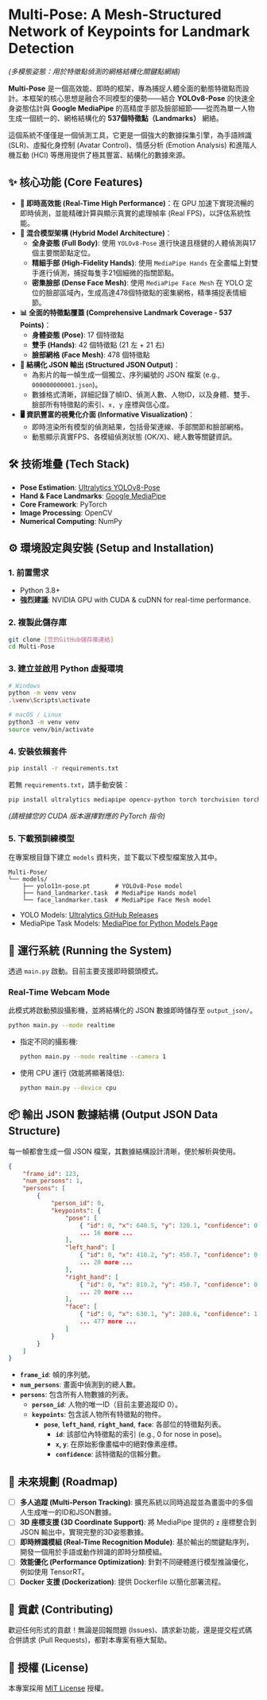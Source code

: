 # Multi-Pose: A Mesh-Structured Network of Keypoints for Landmark Detection
*(多模態姿態：用於特徵點偵測的網格結構化關鍵點網絡)*

**Multi-Pose** 是一個高效能、即時的框架，專為捕捉人體全面的動態特徵點而設計。本框架的核心思想是融合不同模型的優勢——結合 **YOLOv8-Pose** 的快速全身姿態估計與 **Google MediaPipe** 的高精度手部及臉部細節——從而為單一人物生成一個統一的、網格結構化的 **537個特徵點（Landmarks）** 網絡。

這個系統不僅僅是一個偵測工具，它更是一個強大的數據採集引擎，為手語辨識 (SLR)、虛擬化身控制 (Avatar Control)、情感分析 (Emotion Analysis) 和進階人機互動 (HCI) 等應用提供了極其豐富、結構化的數據來源。

## ✨ 核心功能 (Core Features)

-   **🚀 即時高效能 (Real-Time High Performance)**：在 GPU 加速下實現流暢的即時偵測，並能精確計算與顯示真實的處理幀率 (Real FPS)，以評估系統性能。
-   **🧩 混合模型架構 (Hybrid Model Architecture)**：
    -   **全身姿態 (Full Body)**: 使用 `YOLOv8-Pose` 進行快速且穩健的人體偵測與17個主要關節點定位。
    -   **精細手部 (High-Fidelity Hands)**: 使用 `MediaPipe Hands` 在全畫幅上對雙手進行偵測，捕捉每隻手21個細微的指關節點。
    -   **密集臉部 (Dense Face Mesh)**: 使用 `MediaPipe Face Mesh` 在 YOLO 定位的臉部區域內，生成高達478個特徵點的密集網格，精準捕捉表情細節。
-   **📊 全面的特徵點覆蓋 (Comprehensive Landmark Coverage - 537 Points)**：
    -   **身體姿態 (Pose)**: 17 個特徵點
    -   **雙手 (Hands)**: 42 個特徵點 (21 左 + 21 右)
    -   **臉部網格 (Face Mesh)**: 478 個特徵點
-   **💾 結構化 JSON 輸出 (Structured JSON Output)**：
    -   為影片的每一幀生成一個獨立、序列編號的 JSON 檔案 (e.g., `000000000001.json`)。
    -   數據格式清晰，詳細記錄了幀ID、偵測人數、人物ID，以及身體、雙手、臉部所有特徵點的索引、`x, y` 座標與信心度。
-   **🖥️ 資訊豐富的視覺化介面 (Informative Visualization)**：
    -   即時渲染所有模型的偵測結果，包括骨架連線、手部關節和臉部網格。
    -   動態顯示真實FPS、各模組偵測狀態 (OK/X)、總人數等關鍵資訊。

## 🛠️ 技術堆疊 (Tech Stack)

-   **Pose Estimation**: [Ultralytics YOLOv8-Pose](https://github.com/ultralytics/ultralytics)
-   **Hand & Face Landmarks**: [Google MediaPipe](https://developers.google.com/mediapipe)
-   **Core Framework**: PyTorch
-   **Image Processing**: OpenCV
-   **Numerical Computing**: NumPy

## ⚙️ 環境設定與安裝 (Setup and Installation)

### 1. 前置需求
-   Python 3.8+
-   **強烈建議**: NVIDIA GPU with CUDA & cuDNN for real-time performance.

### 2. 複製此儲存庫
```bash
git clone [您的GitHub儲存庫連結]
cd Multi-Pose
```

### 3. 建立並啟用 Python 虛擬環境
```bash
# Windows
python -m venv venv
.\venv\Scripts\activate

# macOS / Linux
python3 -m venv venv
source venv/bin/activate
```

### 4. 安裝依賴套件
```bash
pip install -r requirements.txt
```
若無 `requirements.txt`，請手動安裝：
```bash
pip install ultralytics mediapipe opencv-python torch torchvision torchaudio --index-url https://download.pytorch.org/whl/cu118
```
*(請根據您的 CUDA 版本選擇對應的 PyTorch 指令)*

### 5. 下載預訓練模型
在專案根目錄下建立 `models` 資料夾，並下載以下模型檔案放入其中。

```
Multi-Pose/
└── models/
    ├── yolo11n-pose.pt       # YOLOv8-Pose model
    ├── hand_landmarker.task  # MediaPipe Hands model
    └── face_landmarker.task  # MediaPipe Face Mesh model
```
-   YOLO Models: [Ultralytics GitHub Releases](https://github.com/ultralytics/assets/releases)
-   MediaPipe Task Models: [MediaPipe for Python Models Page](https://developers.google.com/mediapipe/solutions/vision/hand_landmarker/python#models)

## 🚀 運行系統 (Running the System)

透過 `main.py` 啟動。目前主要支援即時鏡頭模式。

### Real-Time Webcam Mode
此模式將啟動預設攝影機，並將結構化的 JSON 數據即時儲存至 `output_json/`。
```bash
python main.py --mode realtime
```
-   指定不同的攝影機:
    ```bash
    python main.py --mode realtime --camera 1
    ```
-   使用 CPU 運行 (效能將顯著降低):
    ```bash
    python main.py --device cpu
    ```

## 📦 輸出 JSON 數據結構 (Output JSON Data Structure)

每一幀都會生成一個 JSON 檔案，其數據結構設計清晰，便於解析與使用。

```json
{
    "frame_id": 123,
    "num_persons": 1,
    "persons": [
        {
            "person_id": 0,
            "keypoints": {
                "pose": [
                    { "id": 0, "x": 640.5, "y": 320.1, "confidence": 0.95 },
                    ... 16 more ...
                ],
                "left_hand": [
                    { "id": 0, "x": 410.2, "y": 450.7, "confidence": 0.99 },
                    ... 20 more ...
                ],
                "right_hand": [
                    { "id": 0, "x": 810.2, "y": 450.7, "confidence": 0.99 },
                    ... 20 more ...
                ],
                "face": [
                    { "id": 0, "x": 630.1, "y": 280.6, "confidence": 1.0 },
                    ... 477 more ...
                ]
            }
        }
    ]
}
```
-   **`frame_id`**: 幀的序列號。
-   **`num_persons`**: 畫面中偵測到的總人數。
-   **`persons`**: 包含所有人物數據的列表。
    -   **`person_id`**: 人物的唯一ID（目前主要追蹤ID 0）。
    -   **`keypoints`**: 包含該人物所有特徵點的物件。
        -   **`pose`**, **`left_hand`**, **`right_hand`**, **`face`**: 各部位的特徵點列表。
            -   **`id`**: 該部位內特徵點的索引 (e.g., 0 for nose in pose)。
            -   **`x`, `y`**: 在原始影像畫幅中的絕對像素座標。
            -   **`confidence`**: 該特徵點的信賴分數。

## 🌱 未來規劃 (Roadmap)

-   [ ] **多人追蹤 (Multi-Person Tracking)**: 擴充系統以同時追蹤並為畫面中的多個人生成唯一的ID和JSON數據。
-   [ ] **3D 座標支援 (3D Coordinate Support)**: 將 MediaPipe 提供的 `z` 座標整合到 JSON 輸出中，實現完整的3D姿態數據。
-   [ ] **即時辨識模組 (Real-Time Recognition Module)**: 基於輸出的關鍵點序列，開發一個用於手語或動作辨識的即時分類模組。
-   [ ] **效能優化 (Performance Optimization)**: 針對不同硬體進行模型推論優化，例如使用 TensorRT。
-   [ ] **Docker 支援 (Dockerization)**: 提供 Dockerfile 以簡化部署流程。

## 🤝 貢獻 (Contributing)

歡迎任何形式的貢獻！無論是回報問題 (Issues)、請求新功能，還是提交程式碼合併請求 (Pull Requests)，都對本專案有極大幫助。

## 📄 授權 (License)

本專案採用 [MIT License](LICENSE) 授權。
